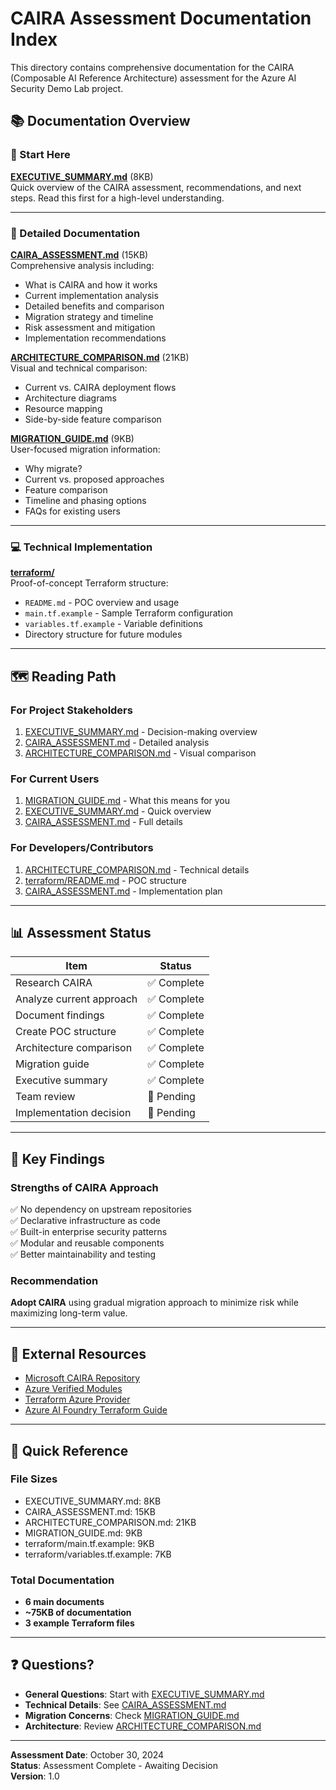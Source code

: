# CAIRA Assessment Documentation Index

This directory contains comprehensive documentation for the CAIRA (Composable AI Reference Architecture) assessment for the Azure AI Security Demo Lab project.

## 📚 Documentation Overview

### 🎯 Start Here

**[EXECUTIVE_SUMMARY.md](../EXECUTIVE_SUMMARY.md)** (8KB)  
Quick overview of the CAIRA assessment, recommendations, and next steps. Read this first for a high-level understanding.

---

### 📖 Detailed Documentation

**[CAIRA_ASSESSMENT.md](../CAIRA_ASSESSMENT.md)** (15KB)  
Comprehensive analysis including:
- What is CAIRA and how it works
- Current implementation analysis
- Detailed benefits and comparison
- Migration strategy and timeline
- Risk assessment and mitigation
- Implementation recommendations

**[ARCHITECTURE_COMPARISON.md](../ARCHITECTURE_COMPARISON.md)** (21KB)  
Visual and technical comparison:
- Current vs. CAIRA deployment flows
- Architecture diagrams
- Resource mapping
- Side-by-side feature comparison

**[MIGRATION_GUIDE.md](../MIGRATION_GUIDE.md)** (9KB)  
User-focused migration information:
- Why migrate?
- Current vs. proposed approaches
- Feature comparison
- Timeline and phasing options
- FAQs for existing users

---

### 💻 Technical Implementation

**[terraform/](../terraform/)**  
Proof-of-concept Terraform structure:
- `README.md` - POC overview and usage
- `main.tf.example` - Sample Terraform configuration
- `variables.tf.example` - Variable definitions
- Directory structure for future modules

---

## 🗺️ Reading Path

### For Project Stakeholders
1. [EXECUTIVE_SUMMARY.md](../EXECUTIVE_SUMMARY.md) - Decision-making overview
2. [CAIRA_ASSESSMENT.md](../CAIRA_ASSESSMENT.md) - Detailed analysis
3. [ARCHITECTURE_COMPARISON.md](../ARCHITECTURE_COMPARISON.md) - Visual comparison

### For Current Users
1. [MIGRATION_GUIDE.md](../MIGRATION_GUIDE.md) - What this means for you
2. [EXECUTIVE_SUMMARY.md](../EXECUTIVE_SUMMARY.md) - Quick overview
3. [CAIRA_ASSESSMENT.md](../CAIRA_ASSESSMENT.md) - Full details

### For Developers/Contributors
1. [ARCHITECTURE_COMPARISON.md](../ARCHITECTURE_COMPARISON.md) - Technical details
2. [terraform/README.md](../terraform/README.md) - POC structure
3. [CAIRA_ASSESSMENT.md](../CAIRA_ASSESSMENT.md) - Implementation plan

---

## 📊 Assessment Status

| Item | Status |
|------|--------|
| Research CAIRA | ✅ Complete |
| Analyze current approach | ✅ Complete |
| Document findings | ✅ Complete |
| Create POC structure | ✅ Complete |
| Architecture comparison | ✅ Complete |
| Migration guide | ✅ Complete |
| Executive summary | ✅ Complete |
| Team review | 🔲 Pending |
| Implementation decision | 🔲 Pending |

---

## 🎯 Key Findings

### Strengths of CAIRA Approach
✅ No dependency on upstream repositories  
✅ Declarative infrastructure as code  
✅ Built-in enterprise security patterns  
✅ Modular and reusable components  
✅ Better maintainability and testing  

### Recommendation
**Adopt CAIRA** using gradual migration approach to minimize risk while maximizing long-term value.

---

## 🔗 External Resources

- [Microsoft CAIRA Repository](https://github.com/microsoft/caira)
- [Azure Verified Modules](https://aka.ms/avm)
- [Terraform Azure Provider](https://registry.terraform.io/providers/hashicorp/azurerm/latest/docs)
- [Azure AI Foundry Terraform Guide](https://learn.microsoft.com/azure/ai-foundry/how-to/create-resource-terraform)

---

## 📝 Quick Reference

### File Sizes
- EXECUTIVE_SUMMARY.md: 8KB
- CAIRA_ASSESSMENT.md: 15KB
- ARCHITECTURE_COMPARISON.md: 21KB
- MIGRATION_GUIDE.md: 9KB
- terraform/main.tf.example: 9KB
- terraform/variables.tf.example: 7KB

### Total Documentation
- **6 main documents**
- **~75KB of documentation**
- **3 example Terraform files**

---

## ❓ Questions?

- **General Questions**: Start with [EXECUTIVE_SUMMARY.md](../EXECUTIVE_SUMMARY.md)
- **Technical Details**: See [CAIRA_ASSESSMENT.md](../CAIRA_ASSESSMENT.md)
- **Migration Concerns**: Check [MIGRATION_GUIDE.md](../MIGRATION_GUIDE.md)
- **Architecture**: Review [ARCHITECTURE_COMPARISON.md](../ARCHITECTURE_COMPARISON.md)

---

**Assessment Date**: October 30, 2024  
**Status**: Assessment Complete - Awaiting Decision  
**Version**: 1.0
